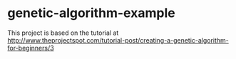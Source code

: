 # genetic-algorithm-example
This project is based on the tutorial at http://www.theprojectspot.com/tutorial-post/creating-a-genetic-algorithm-for-beginners/3
